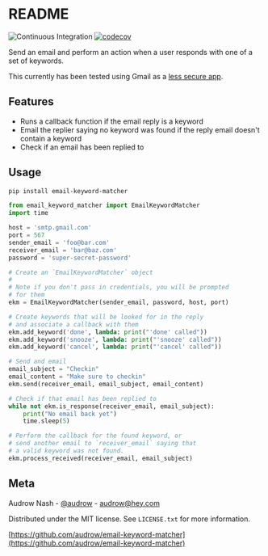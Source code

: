 README
======

![Continuous Integration](https://github.com/audrow/email-keyword-matcher/workflows/Continuous%20Integration/badge.svg)
[![codecov](https://codecov.io/gh/audrow/email-keyword-matcher/branch/master/graph/badge.svg)](https://codecov.io/gh/audrow/email-keyword-matcher)

Send an email and perform an action when a user responds with one of a set of keywords.

This currently has been tested using Gmail as a 
[less secure app](https://support.google.com/accounts/answer/6010255?hl=en).

## Features

* Runs a callback function if the email reply is a keyword
* Email the replier saying no keyword was found if the reply email doesn't contain a keyword
* Check if an email has been replied to

## Usage
```bash
pip install email-keyword-matcher
```

```python
from email_keyword_matcher import EmailKeywordMatcher
import time

host = 'smtp.gmail.com'
port = 567
sender_email = 'foo@bar.com'
receiver_email = 'bar@baz.com'
password = 'super-secret-password'

# Create an `EmailKeywordMatcher` object
#
# Note if you don't pass in credentials, you will be prompted
# for them
ekm = EmailKeywordMatcher(sender_email, password, host, port)

# Create keywords that will be looked for in the reply
# and associate a callback with them
ekm.add_keyword('done', lambda: print("'done' called"))
ekm.add_keyword('snooze', lambda: print("'snooze' called"))
ekm.add_keyword('cancel', lambda: print("'cancel' called"))

# Send and email
email_subject = "Checkin"
email_content = "Make sure to checkin"
ekm.send(receiver_email, email_subject, email_content)

# Check if that email has been replied to
while not ekm.is_response(receiver_email, email_subject):
    print("No email back yet")
    time.sleep(5)

# Perform the callback for the found keyword, or
# send another email to `receiver_email` saying that
# a valid keyword was not found.
ekm.process_received(receiver_email, email_subject)
```

## Meta

Audrow Nash - [@audrow](https://github.com/audrow) - [audrow@hey.com](mailto:audrow@hey.com)

Distributed under the MIT license. See `LICENSE.txt` for more information.

[https://github.com/audrow/email-keyword-matcher](https://github.com/audrow/email-keyword-matcher)
